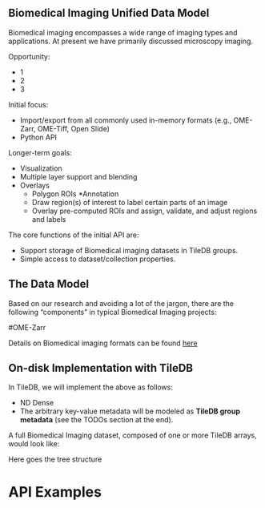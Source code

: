 ## Biomedical Imaging Unified Data Model

Biomedical imaging encompasses a wide range of imaging types and applications. At present we have primarily discussed microscopy imaging.

Opportunity:

* 1
* 2
* 3 

Initial focus:

* Import/export from all commonly used in-memory formats (e.g., OME-Zarr, OME-Tiff, Open Slide)
* Python API

Longer-term goals:

* Visualization 
* Multiple layer support and blending
* Overlays 
  * Polygon ROIs 
*Annotation
  * Draw region(s) of interest to label certain parts of an image
  * Overlay pre-computed ROIs and assign, validate, and adjust regions and labels


The core functions of the initial API are:

* Support storage of Biomedical imaging datasets in TileDB groups. 
* Simple access to dataset/collection properties.


## The Data Model

Based on our research and avoiding a lot of the jargon, there are the following “components” in typical Biomedical Imaging projects:

#OME-Zarr

Details on Biomedical imaging formats can be found [here](https://ngff.openmicroscopy.org/latest/#:~:text=OME%2DZarr%20is%20an%20implementation,in%20the%20corresponding%20Zarr%20groups.)

## On-disk Implementation with TileDB

In TileDB, we will implement the above as follows:

* ND Dense
* The arbitrary key-value metadata will be modeled as **TileDB group metadata** (see the TODOs section at the end).

A full Biomedical Imaging dataset, composed of one or more TileDB arrays, would look like:

Here goes the tree structure

# API Examples
